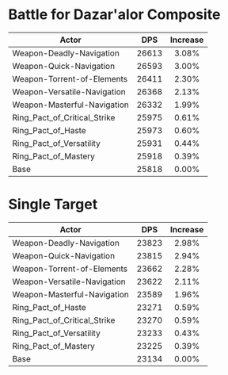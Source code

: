 # Battle for Dazar'alor Composite
| Actor | DPS | Increase |
|---|:---:|:---:|
|Weapon-Deadly-Navigation|26613|3.08%|
|Weapon-Quick-Navigation|26593|3.00%|
|Weapon-Torrent-of-Elements|26411|2.30%|
|Weapon-Versatile-Navigation|26368|2.13%|
|Weapon-Masterful-Navigation|26332|1.99%|
|Ring_Pact_of_Critical_Strike|25975|0.61%|
|Ring_Pact_of_Haste|25973|0.60%|
|Ring_Pact_of_Versatility|25931|0.44%|
|Ring_Pact_of_Mastery|25918|0.39%|
|Base|25818|0.00%|

# Single Target
| Actor | DPS | Increase |
|---|:---:|:---:|
|Weapon-Deadly-Navigation|23823|2.98%|
|Weapon-Quick-Navigation|23815|2.94%|
|Weapon-Torrent-of-Elements|23662|2.28%|
|Weapon-Versatile-Navigation|23622|2.11%|
|Weapon-Masterful-Navigation|23589|1.96%|
|Ring_Pact_of_Haste|23271|0.59%|
|Ring_Pact_of_Critical_Strike|23270|0.59%|
|Ring_Pact_of_Versatility|23233|0.43%|
|Ring_Pact_of_Mastery|23225|0.39%|
|Base|23134|0.00%|
